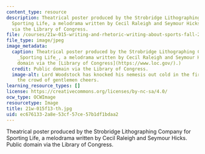 ```yaml
---
content_type: resource
description: Theatrical poster produced by the Strobridge Lithographing Company for
  Sporting Life, a melodrama written by Cecil Raleigh and Seymour Hicks. Public domain
  via the Library of Congress.
file: /courses/21w-015-writing-and-rhetoric-writing-about-sports-fall-2013/ec6761332a8e53cf57ce57b1df1bdaa2_21w-015f13-th.jpg
file_type: image/jpeg
image_metadata:
  caption: Theatrical poster produced by the Strobridge Lithographing Company for
    _Sporting Life_, a melodrama written by Cecil Raleigh and Seymour Hicks. (Public
    domain via the [Library of Congress](https://www.loc.gov/).)
  credit: Public domain via the Library of Congress.
  image-alt: Lord Woodstock has knocked his nemesis out cold in the first round as
    the crowd of gentlemen cheers.
learning_resource_types: []
license: https://creativecommons.org/licenses/by-nc-sa/4.0/
ocw_type: OCWImage
resourcetype: Image
title: 21w-015f13-th.jpg
uid: ec676133-2a8e-53cf-57ce-57b1df1bdaa2
---
```

Theatrical poster produced by the Strobridge Lithographing Company for Sporting Life, a melodrama written by Cecil Raleigh and Seymour Hicks. Public domain via the Library of Congress.